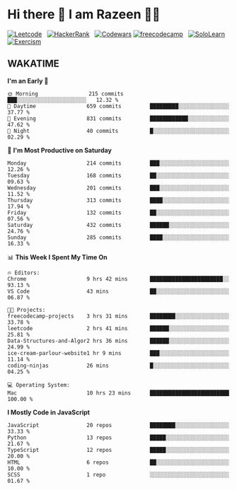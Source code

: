 # Hi there 👋 I am Razeen 👩‍💻


[![Leetcode](https://img.shields.io/badge/-LeetCode-FFA116?style=for-the-badge&logo=LeetCode&logoColor=black)](https://leetcode.com/razeenshaikh/)&nbsp;&nbsp;
[![HackerRank](https://img.shields.io/badge/-Hackerrank-2EC866?style=for-the-badge&logo=HackerRank&logoColor=white)](https://www.hackerrank.com/profile/razeen_m_shaikh)&nbsp;&nbsp;
[![Codewars](https://img.shields.io/badge/Codewars-B1361E?style=for-the-badge&logo=Codewars&logoColor=white)](https://www.codewars.com/users/razeen_shaikh)
[![freecodecamp](https://img.shields.io/badge/freecodecamp-27273D?style=for-the-badge&logo=freecodecamp&logoColor=white)](https://www.freecodecamp.org/razeen)&nbsp;&nbsp;
[![SoloLearn](https://img.shields.io/badge/-Sololearn-3a464b?style=for-the-badge&logo=Sololearn&logoColor=white)](https://www.sololearn.com/en/profile/30940776)&nbsp;&nbsp;
[![Exercism](https://img.shields.io/badge/Exercism-009CAB?style=for-the-badge&logo=exercism&logoColor=white)](https://exercism.org/profiles/Razeen-Shaikh)

## WAKATIME

<!--START_SECTION:waka-->
**I'm an Early 🐤** 

```text
🌞 Morning                215 commits         ███░░░░░░░░░░░░░░░░░░░░░░   12.32 % 
🌆 Daytime                659 commits         █████████░░░░░░░░░░░░░░░░   37.77 % 
🌃 Evening                831 commits         ████████████░░░░░░░░░░░░░   47.62 % 
🌙 Night                  40 commits          █░░░░░░░░░░░░░░░░░░░░░░░░   02.29 % 
```
📅 **I'm Most Productive on Saturday** 

```text
Monday                   214 commits         ███░░░░░░░░░░░░░░░░░░░░░░   12.26 % 
Tuesday                  168 commits         ██░░░░░░░░░░░░░░░░░░░░░░░   09.63 % 
Wednesday                201 commits         ███░░░░░░░░░░░░░░░░░░░░░░   11.52 % 
Thursday                 313 commits         ████░░░░░░░░░░░░░░░░░░░░░   17.94 % 
Friday                   132 commits         ██░░░░░░░░░░░░░░░░░░░░░░░   07.56 % 
Saturday                 432 commits         ██████░░░░░░░░░░░░░░░░░░░   24.76 % 
Sunday                   285 commits         ████░░░░░░░░░░░░░░░░░░░░░   16.33 % 
```


📊 **This Week I Spent My Time On** 

```text
🔥 Editors: 
Chrome                   9 hrs 42 mins       ███████████████████████░░   93.13 % 
VS Code                  43 mins             ██░░░░░░░░░░░░░░░░░░░░░░░   06.87 % 

🐱‍💻 Projects: 
freecodecamp-projects    3 hrs 31 mins       ████████░░░░░░░░░░░░░░░░░   33.78 % 
leetcode                 2 hrs 41 mins       ██████░░░░░░░░░░░░░░░░░░░   25.81 % 
Data-Structures-and-Algor2 hrs 36 mins       ██████░░░░░░░░░░░░░░░░░░░   24.99 % 
ice-cream-parlour-website1 hr 9 mins         ███░░░░░░░░░░░░░░░░░░░░░░   11.14 % 
coding-ninjas            26 mins             █░░░░░░░░░░░░░░░░░░░░░░░░   04.25 % 

💻 Operating System: 
Mac                      10 hrs 23 mins      █████████████████████████   100.00 % 
```

**I Mostly Code in JavaScript** 

```text
JavaScript               20 repos            ████████░░░░░░░░░░░░░░░░░   33.33 % 
Python                   13 repos            █████░░░░░░░░░░░░░░░░░░░░   21.67 % 
TypeScript               12 repos            █████░░░░░░░░░░░░░░░░░░░░   20.00 % 
HTML                     6 repos             ██░░░░░░░░░░░░░░░░░░░░░░░   10.00 % 
SCSS                     1 repo              ░░░░░░░░░░░░░░░░░░░░░░░░░   01.67 % 
```




<!--END_SECTION:waka-->
